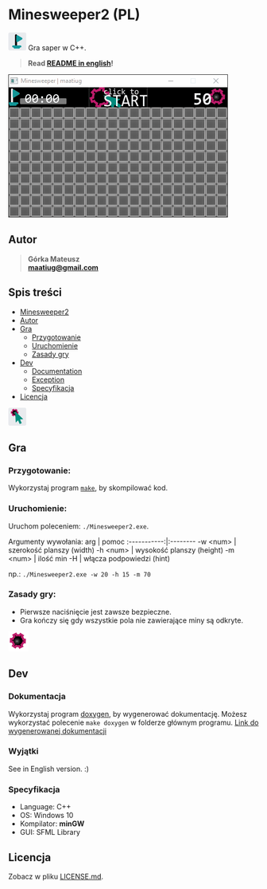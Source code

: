 # Minesweeper2 (PL)
![](gui/butt-flag.png) Gra saper w C++.

> **Read [README in english](README.md)!**

![](doc/example1.gif)

## Autor
>   **Górka Mateusz**\
>   **maatiug@gmail.com**

## Spis treści
- [Minesweeper2](#Minesweeper2)
- [Autor](#Autor)
- [Gra](#Gra)
    - [Przygotowanie](#Przygotowanie)
    - [Uruchomienie](#Uruchomienie)
    - [Zasady gry](#zasady)
- [Dev](#Dev)
    - [Documentation](#Documentation)
    - [Exception](#Exception)
    - [Specyfikacja](#Specyfikacja)
- [Licencja](#Licencja)

![](gui/butt-click.png)

## Gra
### Przygotowanie:
Wykorzystaj program [`make`](http://gnuwin32.sourceforge.net/packages/make.htm), by skompilować kod.

### Uruchomienie:
Uruchom poleceniem: `./Minesweeper2.exe`.

Argumenty wywołania:
arg          | pomoc
:-----------:|:--------
 -w \<num>   | szerokość planszy (width)
 -h \<num>   | wysokość planszy (height)
 -m \<num>   | ilość min
 -H          | włącza podpowiedzi (hint)

np.: `./Minesweeper2.exe -w 20 -h 15 -m 70`

<a name="zasady"></a>
### Zasady gry:
 - Pierwsze naciśnięcie jest zawsze bezpieczne.
 - Gra kończy się gdy wszystkie pola nie zawierające miny są odkryte.

![](gui/score-bg.png)

## Dev
### Dokumentacja
Wykorzystaj program [doxygen](http://doxygen.nl), by wygenerować dokumentację.
Możesz wykorzystać polecenie `make doxygen` w folderze głównym programu.
[Link do wygenerowanej dokumentacji](dox/html/index.phtml)

### Wyjątki
See in English version. :)

### Specyfikacja
- Language: C++
- OS: Windows 10
- Kompilator: **minGW**
- GUI: SFML Library

## Licencja
Zobacz w pliku [LICENSE.md](LICENSE.md).